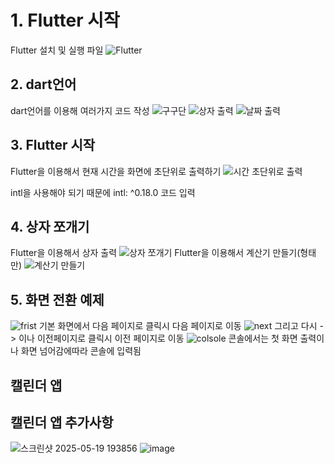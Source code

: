 # 1. Flutter 시작
Flutter 설치 및 실행 파일
![Flutter](https://github.com/user-attachments/assets/5521f51c-5cc8-405e-b3bf-b3a7b4ed96ed)

## 2. dart언어
dart언어를 이용해 여러가지 코드 작성
![구구단](https://github.com/user-attachments/assets/2bbdff57-d478-457b-8e9c-d564a2097f42)
![상자 출력](https://github.com/user-attachments/assets/fab290be-e320-4ca6-a28b-020c17cb9f04)
![날짜 출력](https://github.com/user-attachments/assets/079029a6-d056-4c36-aeac-b33e4ab3ab95)

## 3. Flutter 시작
Flutter을 이용해서 현재 시간을 화면에 초단위로 출력하기
![시간 초단위로 출력](https://github.com/user-attachments/assets/8ea2d66b-e351-459e-a2c6-dc0ad1fb4687)

intl을 사용해야 되기 때문에 intl: ^0.18.0 코드 입력

## 4. 상자 쪼개기
Flutter을 이용해서 상자 출력
![상자 쪼개기](https://github.com/user-attachments/assets/ea00335a-84f9-4e00-98f4-6b479e39c63b)
Flutter을 이용해서 계산기 만들기(형태만)
![계산기 만들기](https://github.com/user-attachments/assets/1ab4fbbf-9302-42c9-9126-cc1ce6596955)

## 5. 화면 전환 예제

![frist](https://github.com/user-attachments/assets/d68817d8-e474-4c81-ba91-b74ad458b633)
기본 화면에서 다음 페이지로 클릭시 다음 페이지로 이동 
![next](https://github.com/user-attachments/assets/7ea36839-04a2-49e9-89b6-dbc4f33d6371)
그리고 다시 -> 이나 이전페이지로 클릭시 이전 페이지로 이동
![colsole](https://github.com/user-attachments/assets/7f194343-76f0-411b-bbe4-9b5c3997d903)
콘솔에서는 첫 화면 출력이나 화면 넘어감에따라 콘솔에 입력됨

## 캘린더 앱

## 캘린더 앱 추가사항
![스크린샷 2025-05-19 193856](https://github.com/user-attachments/assets/a781fbcc-f264-4bf1-b083-2b25514c9931)
![image](https://github.com/user-attachments/assets/27ea6f04-fb53-4fdf-97da-7d963bb56aeb)

##

